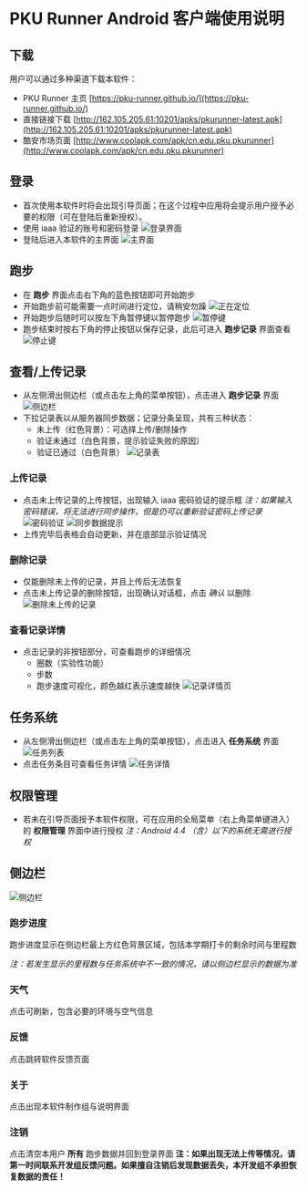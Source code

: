 # PKU Runner Android 客户端使用说明
## 下载
用户可以通过多种渠道下载本软件：
+ PKU Runner 主页 [https://pku-runner.github.io/](https://pku-runner.github.io/)
+ 直接链接下载 [http://162.105.205.61:10201/apks/pkurunner-latest.apk](http://162.105.205.61:10201/apks/pkurunner-latest.apk)
+ 酷安市场页面 [http://www.coolapk.com/apk/cn.edu.pku.pkurunner](http://www.coolapk.com/apk/cn.edu.pku.pkurunner)

## 登录
- 首次使用本软件时将会出现引导页面；在这个过程中应用将会提示用户授予必要的权限（可在登陆后重新授权）。
- 使用 iaaa 验证的账号和密码登录
![登录界面](pic/main_1.jpg)
- 登陆后进入本软件的主界面
![主界面](pic/main_2.jpg)

## 跑步
- 在 __跑步__ 界面点击右下角的蓝色按钮即可开始跑步
- 开始跑步前可能需要一点时间进行定位，请稍安勿躁
![正在定位](pic/run_1.jpg)
- 开始跑步后随时可以按左下角暂停键以暂停跑步
![暂停键](pic/run_2.jpg)
- 跑步结束时按右下角的停止按钮以保存记录，此后可进入 __跑步记录__ 界面查看
![停止键](pic/run_3.jpg)

## 查看/上传记录
- 从左侧滑出侧边栏（或点击左上角的菜单按钮），点击进入 __跑步记录__ 界面
![侧边栏](pic/record_1.jpg)
- 下拉记录表以从服务器同步数据；记录分条呈现，共有三种状态：
  + 未上传（红色背景）：可选择上传/删除操作
  + 验证未通过（白色背景，提示验证失败的原因）
  + 验证已通过（白色背景）
![记录表](pic/record_2.jpg)
### 上传记录
- 点击未上传记录的上传按钮，出现输入 iaaa 密码验证的提示框
_注：如果输入密码错误，将无法进行同步操作，但是仍可以重新验证密码上传记录_
![密码验证](pic/record_3.jpg)
![同步数据提示](pic/record_4.jpg)
- 上传完毕后表格会自动更新，并在底部显示验证情况
### 删除记录
- 仅能删除未上传的记录，并且上传后无法恢复
- 点击未上传记录的删除按钮，出现确认对话框，点击 _确认_ 以删除
![删除未上传的记录](pic/record_5.jpg)
### 查看记录详情
- 点击记录的非按钮部分，可查看跑步的详细情况
  + 圈数（实验性功能）
  + 步数
  + 跑步速度可视化，颜色越红表示速度越快
![记录详情页](pic/record_6.jpg)

## 任务系统
- 从左侧滑出侧边栏（或点击左上角的菜单按钮），点击进入 __任务系统__ 界面
![任务列表](pic/task_1.jpg)
- 点击任务条目可查看任务详情
![任务详情](pic/task_2.jpg)

## 权限管理
- 若未在引导页面授予本软件权限，可在应用的全局菜单（右上角菜单键进入）的 __权限管理__ 界面中进行授权
_注：Android 4.4 （含）以下的系统无需进行授权_

## 侧边栏
![侧边栏](pic/record_1.jpg)
### 跑步进度
跑步进度显示在侧边栏最上方红色背景区域，包括本学期打卡的剩余时间与里程数

_注：若发生显示的里程数与任务系统中不一致的情况，请以侧边栏显示的数据为准_
### 天气
点击可刷新，包含必要的环境与空气信息
### 反馈
点击跳转软件反馈页面
### 关于
点击出现本软件制作组与说明界面
### 注销
点击清空本用户 __所有__ 跑步数据并回到登录界面
__注：如果出现无法上传等情况，请第一时间联系开发组反馈问题。如果擅自注销后发现数据丢失，本开发组不承担恢复数据的责任！__
